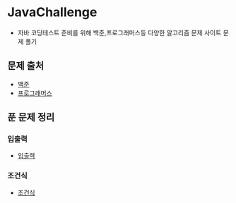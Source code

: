 # JavaChallenge 
- 자바 코딩테스트 준비를 위해 백준,프로그래머스등 다양한 알고리즘 문제 사이트 문제 풀기

## 문제 출처 
- [백준](https://www.acmicpc.net/)
- [프로그래머스](https://school.programmers.co.kr/learn/challenges?order=recent)

## 푼 문제 정리 

### 입출력 
- [입출력](https://velog.io/@hokoro/Java-Challenge-1)

### 조건식
- [조건식](https://velog.io/@hokoro/Java-Challenge-2)

